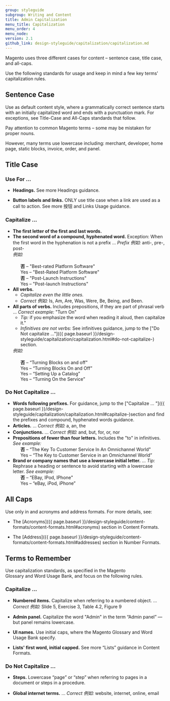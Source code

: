 ```yaml
---
group: styleguide
subgroup: Writing and Content
title: Admin Capitalization
menu_title: Capitalization
menu_order: 4
menu_node:
version: 2.1
github_link: design-styleguide/capitalization/capitalization.md
---
```

Magento uses three different cases for content – sentence case, title case, and all-caps.

Use the following standards for usage and keep in mind a few key terms' capitalization rules.

## Sentence Case

Use as default content style, where a grammatically correct sentence starts with an initially capitalized word and ends with a punctuation mark. For exceptions, see Title-Case and All-Caps standards that follow.

Pay attention to common Magento terms – some may be mistaken for proper nouns.

However, many terms use lowercase including: merchant, developer, home page, static blocks, invoice, order, and panel.

## Title Case

### Use For ...

* **Headings.** See more Headings guidance.

* **Button labels and links.** ONLY use title case when a link are used as a call to action. See more 按钮 and Links Usage guidance.

### Capitalize ...

<ul>
  <li><strong>The first letter of the first and last words.</strong></li>
  <li><strong>The second word of a compound, hyphenated word.</strong> Exception: When the first word in the hyphenation is not a prefix ... <em>Prefix 例如:</em> anti-, pre-, post-<br>
  <em>例如:</em><br><br>
    <ul style="list-style-type:none">
      <li><strong>否</strong> – "Best-rated Platform Software"</li>
      <li>Yes – "Best-Rated Platform Software"</li>
    </ul>  
    <ul style="list-style-type:none">
      <li><strong>否</strong> – "Post-Launch Instructions"</li>
      <li>Yes – "Post-launch Instructions"</li>
    </ul>  
  </li>
  <li><strong>All verbs.</strong> 
    <ul>
      <li><em>Capitalize even the little ones.</em></li>
      <li><em>Correct 例如:</em> Is, Am, Are, Was, Were, Be, Being, and Been.</li>
    </ul>
  </li>
  <li><strong>All parts of verbs.</strong> Includes prepositions, if they are part of phrasal verb ... <em>Correct example:</em> "Turn On"
    <ul>
      <li><em>Tip:</em> if you emphasize the word when reading it aloud, then capitalize it."</li>
      <li><em>Infinitives are not verbs:</em> See infinitives guidance, jump to the <span markdown="1">["Do Not capitalize ..."]({{ page.baseurl }}/design-styleguide/capitalization/capitalization.html#do-not-capitalize-)</span> section.</li>
    </ul>
  <em>例如:</em><br><br>
    <ul style="list-style-type:none">
      <li><strong>否</strong> – “Turning Blocks on and off"</li>
      <li>Yes – “Turning Blocks On and Off”</li>
      <li>Yes – “Setting Up a Catalog”</li>
      <li>Yes – “Turning On the Service”</li>
    </ul>
    </li>
</ul>

### Do Not Capitalize ...

<ul>
  <li><strong>Words following prefixes.</strong> For guidance, jump to the <span markdown="1">["Capitalize ... "]({{ page.baseurl }}/design-styleguide/capitalization/capitalization.html#capitalize-)</span>section and find the prefixes and compound, hyphenated words guidance.</li>
  <li><strong>Articles.</strong> ... <em>Correct 例如:</em> a, an, the</li>
  <li><strong>Conjunctions.</strong> ... <em>Correct 例如:</em> and, but, for, or, nor</li>
  <li><strong>Prepositions of fewer than four letters.</strong> Includes the "to" in infinitives. <em>See example:</em>
    <ul style="list-style-type:none">
      <li><strong>否</strong> – “The Key To Customer Service In An Omnichannel World"</li>
      <li>Yes – “The Key to Customer Service in an Omnichannel World”</li>
    </ul>  
    </li>
  <li><strong>Brand or company names that use a lowercase initial letter.</strong> ... <em>Tip:</em> Rephrase a heading or sentence to avoid starting with a lowercase letter. <em>See example:</em>
    <ul style="list-style-type:none">
      <li><strong>否</strong> – “EBay, IPod, IPhone"</li>
      <li>Yes – “eBay, iPod, iPhone”</li>
    </ul>  
  </li>
</ul>

## All Caps

Use only in and acronyms and address formats. For more details, see:

* The [Acronyms]({{ page.baseurl }}/design-styleguide/content-formats/content-formats.html#acronyms) section in Content Formats.

* The [Address]({{ page.baseurl }}/design-styleguide/content-formats/content-formats.html#addresses) section in Number Formats.

## Terms to Remember

Use capitalization standards, as specified in the Magento Glossary and Word Usage Bank, and focus on the following rules.

### Capitalize ...

* **Numbered items.** Capitalize when referring to a numbered object. ... *Correct 例如:* Slide 5, Exercise 3, Table 4.2, Figure 9

* **Admin panel.** Capitalize the word "Admin" in the term “Admin panel” — but panel remains lowercase.

* **UI names.** Use initial caps, where the Magento Glossary and Word Usage Bank specify.

* **Lists' first word, initial capped.** See more “Lists” guidance in Content Formats.

### Do Not Capitalize ...

* **Steps.** Lowercase “page” or “step” when referring to pages in a document or steps in a procedure.

* **Global internet terms.** ... *Correct 例如:* website, internet, online, email
